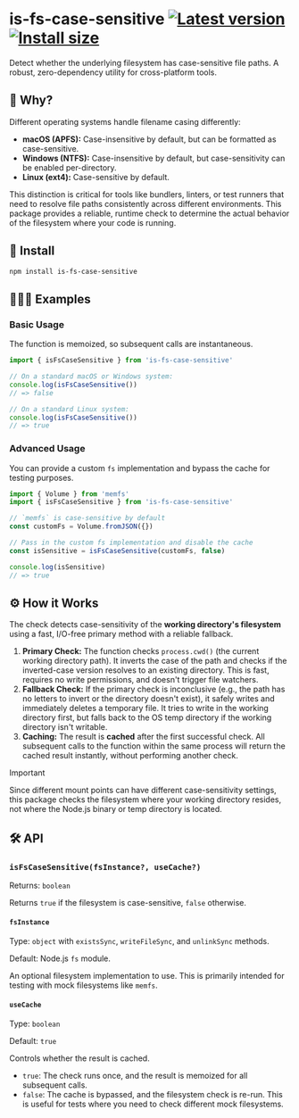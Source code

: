 # is-fs-case-sensitive [![Latest version](https://badgen.net/npm/v/is-fs-case-sensitive)](https://npm.im/is-fs-case-sensitive) [![Install size](https://packagephobia.now.sh/badge?p=is-fs-case-sensitive)](https://packagephobia.now.sh/result?p=is-fs-case-sensitive)

Detect whether the underlying filesystem has case-sensitive file paths. A robust, zero-dependency utility for cross-platform tools.

## 🤔 Why?

Different operating systems handle filename casing differently:

- **macOS (APFS):** Case-insensitive by default, but can be formatted as case-sensitive.
- **Windows (NTFS):** Case-insensitive by default, but case-sensitivity can be enabled per-directory.
- **Linux (ext4):** Case-sensitive by default.

This distinction is critical for tools like bundlers, linters, or test runners that need to resolve file paths consistently across different environments. This package provides a reliable, runtime check to determine the actual behavior of the filesystem where your code is running.

## 🚀 Install

```sh
npm install is-fs-case-sensitive
````

## 👨🏻‍🏫 Examples

### Basic Usage

The function is memoized, so subsequent calls are instantaneous.

```ts
import { isFsCaseSensitive } from 'is-fs-case-sensitive'

// On a standard macOS or Windows system:
console.log(isFsCaseSensitive())
// => false

// On a standard Linux system:
console.log(isFsCaseSensitive())
// => true
```

### Advanced Usage

You can provide a custom `fs` implementation and bypass the cache for testing purposes.

```ts
import { Volume } from 'memfs'
import { isFsCaseSensitive } from 'is-fs-case-sensitive'

// `memfs` is case-sensitive by default
const customFs = Volume.fromJSON({})

// Pass in the custom fs implementation and disable the cache
const isSensitive = isFsCaseSensitive(customFs, false)

console.log(isSensitive)
// => true
```

## ⚙️ How it Works

The check detects case-sensitivity of the **working directory's filesystem** using a fast, I/O-free primary method with a reliable fallback.

1.  **Primary Check:** The function checks `process.cwd()` (the current working directory path). It inverts the case of the path and checks if the inverted-case version resolves to an existing directory. This is fast, requires no write permissions, and doesn't trigger file watchers.
2.  **Fallback Check:** If the primary check is inconclusive (e.g., the path has no letters to invert or the directory doesn't exist), it safely writes and immediately deletes a temporary file. It tries to write in the working directory first, but falls back to the OS temp directory if the working directory isn't writable.
3.  **Caching:** The result is **cached** after the first successful check. All subsequent calls to the function within the same process will return the cached result instantly, without performing another check.

> [!IMPORTANT]
> Since different mount points can have different case-sensitivity settings, this package checks the filesystem where your working directory resides, not where the Node.js binary or temp directory is located.

## 🛠️ API

### `isFsCaseSensitive(fsInstance?, useCache?)`

Returns: `boolean`

Returns `true` if the filesystem is case-sensitive, `false` otherwise.

#### `fsInstance`

Type: `object` with `existsSync`, `writeFileSync`, and `unlinkSync` methods.

Default: Node.js `fs` module.

An optional filesystem implementation to use. This is primarily intended for testing with mock filesystems like `memfs`.

#### `useCache`

Type: `boolean`

Default: `true`

Controls whether the result is cached.
- `true`: The check runs once, and the result is memoized for all subsequent calls.
- `false`: The cache is bypassed, and the filesystem check is re-run. This is useful for tests where you need to check different mock filesystems.

